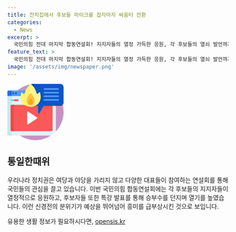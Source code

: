 ```yaml
---
title: 잔치집에서 후보들 마이크를 잡자마자 싸움터 전환
categories:
  - News
excerpt: >
  국민의힘 전대 마지막 합동연설회! 지지자들의 열정 가득한 응원, 각 후보들의 열쇠 발언까지. 당원들의 불만 터져나와도 각 후보 지지자들은 열정적인 유세로 행사를 장식. 원희룡 후보 지지자들의 색다른 유세와 호랑이 복장의 지지자의 등장, 그리고 후보들의 공세가 고조! 5000여 명이 참석한 수도권-강원 지역 합동연설회, 18일과 19일에는 TV 토론회, 19일에는 선거인단 투표 예정. 뜨거운 여론전이 펼쳐지고 있는 국민의힘 전당대회 기간이 뜨겁게 진행되고 있습니다.
feature_text: >
  국민의힘 전대 마지막 합동연설회! 지지자들의 열정 가득한 응원, 각 후보들의 열쇠 발언까지. 당원들의 불만 터져나와도 각 후보 지지자들은 열정적인 유세로 행사를 장식. 원희룡 후보 지지자들의 색다른 유세와 호랑이 복장의 지지자의 등장, 그리고 후보들의 공세가 고조! 5000여 명이 참석한 수도권-강원 지역 합동연설회, 18일과 19일에는 TV 토론회, 19일에는 선거인단 투표 예정. 뜨거운 여론전이 펼쳐지고 있는 국민의힘 전당대회 기간이 뜨겁게 진행되고 있습니다.
image: '/assets/img/newspaper.png'
---
```


<p><img src="/assets/img/news.png" alt="rentncar 속보" /></p>

<h2 data-ke-size="size26">통일한때위</h2>

<p>우리나라 정치권은 여당과 야당을 가리지 않고 다양한 대표들이 참여하는 연설회를 통해 국민들의 관심을 끌고 있습니다. 이번 국민의힘 합동연설회에는 각 후보들의 지지자들이 열정적으로 응원하고, 후보자들 또한 특강 발표를 통해 승부수를 던지며 열기를 높였습니다. 이런 신경전의 분위기가 예상을 뛰어넘어 흥미를 급부상시킨 것으로 보입니다.</p>
유용한 생활 정보가 필요하시다면, <a href="https://opensis.kr" rel="dofollow">opensis.kr</a>


